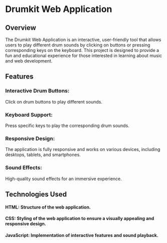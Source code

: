 # Drumkit Web Application
## Overview
The Drumkit Web Application is an interactive, user-friendly tool that allows users to play different drum sounds by clicking on buttons or pressing corresponding keys on the keyboard. This project is designed to provide a fun and educational experience for those interested in learning about music and web development.

## Features
### Interactive Drum Buttons: 
Click on drum buttons to play different sounds.
### Keyboard Support: 
Press specific keys to play the corresponding drum sounds.
### Responsive Design: 
The application is fully responsive and works on various devices, including desktops, tablets, and smartphones.
### Sound Effects: 
High-quality sound effects for an immersive experience.

## Technologies Used
#### HTML: Structure of the web application.
#### CSS: Styling of the web application to ensure a visually appealing and responsive design.
#### JavaScript: Implementation of interactive features and sound playback.
